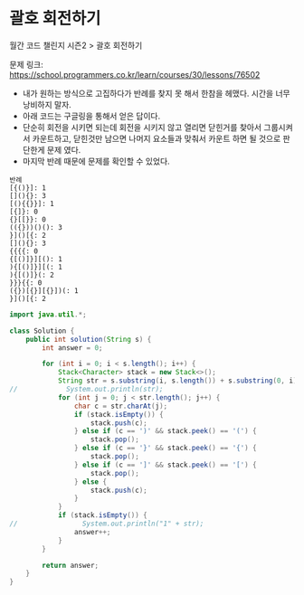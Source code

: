 # 괄호 회전하기

월간 코드 챌린지 시즌2 > 괄호 회전하기

문제 링크: https://school.programmers.co.kr/learn/courses/30/lessons/76502

- 내가 원하는 방식으로 고집하다가 반례를 찾지 못 해서 한참을 헤맸다. 시간을 너무 낭비하지 말자.
- 아래 코드는 구글링을 통해서 얻은 답이다.
- 단순히 회전을 시키면 되는데 회전을 시키지 않고 열리면 닫힌거를 찾아서 그룹시켜서 카운트하고, 닫힌것만 남으면 나머지 요소들과 맞춰서 카운트 하면 될 것으로 판단한게 문제 였다.
- 마지막 반례 때문에 문제를 확인할 수 있었다.

```
반례
[{()}]: 1
[](){}: 3
[(){{}}]: 1
[{]}: 0
{}[[}}: 0
(({}))()(): 3
}]()[{: 2
[](){}: 3
{{{{: 0
{[()]}][(): 1
){[()]}][(: 1
){[()]}(: 2
}}}{{: 0
({})[{}][{}])(: 1
}]()[{: 2
```

```java
import java.util.*;

class Solution {
    public int solution(String s) {
        int answer = 0;

        for (int i = 0; i < s.length(); i++) {
            Stack<Character> stack = new Stack<>();
            String str = s.substring(i, s.length()) + s.substring(0, i);
//            System.out.println(str);
            for (int j = 0; j < str.length(); j++) {
                char c = str.charAt(j);
                if (stack.isEmpty()) {
                    stack.push(c);
                } else if (c == ')' && stack.peek() == '(') {
                    stack.pop();
                } else if (c == '}' && stack.peek() == '{') {
                    stack.pop();
                } else if (c == ']' && stack.peek() == '[') {
                    stack.pop();
                } else {
                    stack.push(c);
                }
            }
            if (stack.isEmpty()) {
//                System.out.println("1" + str);
                answer++;
            }
        }

        return answer;
    }
}
```
